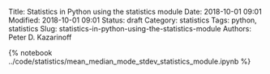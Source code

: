 Title: Statistics in Python using the statistics module
Date: 2018-10-01 09:01
Modified: 2018-10-01 09:01
Status: draft
Category: statistics
Tags: python, statistics
Slug: statistics-in-python-using-the-statistics-module
Authors: Peter D. Kazarinoff

{% notebook ../code/statistics/mean_median_mode_stdev_statistics_module.ipynb %}
